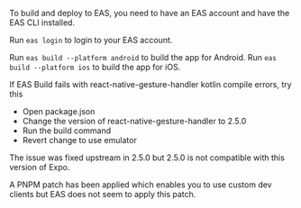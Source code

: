 To build and deploy to EAS, you need to have an EAS account and have the EAS CLI installed.

Run `eas login` to login to your EAS account.

Run `eas build --platform android` to build the app for Android.
Run `eas build --platform ios` to build the app for iOS.

If EAS Build fails with react-native-gesture-handler kotlin compile errors, try this

- Open package.json
- Change the version of react-native-gesture-handler to 2.5.0
- Run the build command
- Revert change to use emulator

The issue was fixed upstream in 2.5.0 but 2.5.0 is not compatible with this version of Expo.

A PNPM patch has been applied which enables you to use custom dev clients but EAS does not seem to apply this patch.
